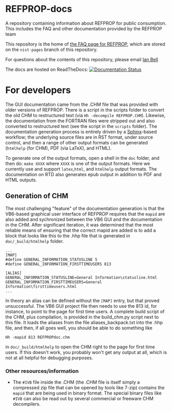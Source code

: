 # REFPROP-docs
A repository containing information about REFPROP for public consumption.  This includes the FAQ and other documentation provided by the REFPROP team

This repository is the home of [the FAQ page for REFPROP](http://pages.nist.gov/REFPROP-docs), which are stored on the ``nist-pages`` branch of this repository.

For questions about the contents of this repository, please email [Ian Bell](mailto:ian.bell@nist.gov)

The docs are hosted on ReadTheDocs: [![Documentation Status](https://readthedocs.org/projects/refprop-docs/badge/?version=latest)](http://refprop-docs.readthedocs.io/en/latest/?badge=latest)

# For developers

The GUI documentation came from the .CHM file that was provided with older versions of REFPROP.  There is a script in the scripts folder to convert the old CHM to restructured text (via ``Hh -decompile REFPROP.CHM``).  Likewise, the documentation from the FORTRAN files were stripped out and also converted to restructured text (see the script in the ``scripts`` folder).  The documentation generation process is entirely driven by a [Sphinx](http://www.sphinx-doc.org/en/master/)-based workflow; the underlying source files are in RST format, under source control, and then a range of other output formats can be generated (``htmlhelp`` (for CHM), PDF (via LaTeX), and HTML).

To generate one of the output formats, open a shell in the ``doc`` folder, and then do: ``make XXXX`` where ``XXXX`` is one of the output formats.  Here we currently use and support ``latex``,``html``, and ``htmlhelp`` output formats.  The documentation on RTD also generates epub output in addition to PDF and HTML outputs.

## Generation of CHM

The most challenging "feature" of the documentation generation is that the VB6-based graphical user interface of REFPROP requires that the ``mapid`` are also added and sychronized between the VB6 GUI and the documentation in the CHM.  After significant iteration, it was determined that the most reliable means of ensuring that the correct mapid are added is to add a block that looks like this to the .hhp file that is generated in ``doc/_build/htmlhelp`` folder.

```
...
[MAP]
#define GENERAL_INFORMATION_STATUSLINE 5
#define GENERAL_INFORMATION_FIRSTTIMEUSERS 813

[ALIAS]
GENERAL_INFORMATION_STATUSLINE=General Information\statusline.html
GENERAL_INFORMATION_FIRSTTIMEUSERS=General Information\firsttimeusers.html
...
```

In theory an alias can be defined without the ``[MAP]`` entry, but that proved unsuccessful.  The VB6 GUI project file then needs to use the 813 id, for instance, to point to the page for first time users.  A complete build script of the CHM, plus compilation, is provided in the build_chm.py script next to this file.  It loads the aliases from the file aliases_backpack.txt into the .hhp file, and then, if all goes well, you should be able to do something like 
```
Hh -mapid 813 REFPROPdoc.chm
```
in ``doc/_build/htmlhelp`` to open the CHM right to the page for first time users.  If this doesn't work, you probably won't get any output at all, which is not at all helpful for debugging purposes.

### Other resources/information

* The ``#IVB`` file inside the .CHM (the .CHM file is itself simply a compressed zip file that can be opened by tools like 7-zip) contains the ``mapid`` that are being used in binary format.  The special binary files like ``#IVB`` can also be read out by several commercial or freeware CHM decompilers.
